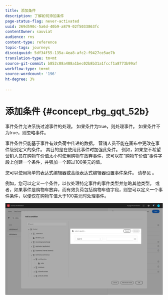 ```yaml
---
title: 添加条件
description: 了解如何添加条件
page-status-flag: never-activated
uuid: 269d590c-5a6d-40b9-a879-02f5033863fc
contentOwner: sauviat
audience: rns
content-type: reference
topic-tags: journeys
discoiquuid: 5df34f55-135a-4ea8-afc2-f9427ce5ae7b
translation-type: tm+mt
source-git-commit: b852c08a488a1bec02b8b31a1fccf1a8773b99af
workflow-type: tm+mt
source-wordcount: '196'
ht-degree: 3%

---
```




# 添加条件 {#concept_rbg_gqt_52b}

事件条件允许系统过滤事件的处理。 如果条件为true，则处理事件。 如果条件不为true，则忽略事件。

事件条件只能基于事件有效负荷中传递的数据。 营销人员不能在画布中更改在事件级别定义的条件。 其目的是在使用此事件时加强此条件。 例如，如果您不希望营销人员在购物车价值太小时使用购物车放弃事件，您可以在“购物车价值”事件字段上创建一个条件，并强加一个超过100美元的值。

您可以使用简单的表达式编辑器或高级表达式编辑器设置事件条件。 请参见 [](../expression/expressionadvanced.md)。

例如，您可以定义一个条件，以仅处理特定事件的事件类型并忽略其他类型。 或者，如果事件是购物车放弃，而有效负荷包括购物车值字段，则您可以定义一个事件条件，以便仅在购物车值大于100美元时处理事件。

![](../assets/journey78.png)
